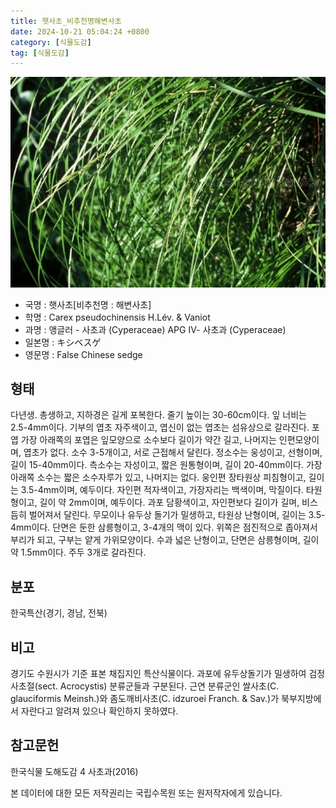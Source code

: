 ```yaml
---
title: 햇사초_비추천명해변사초
date: 2024-10-21 05:04:24 +0800
category: [식물도감]
tag: [식물도감]
---
```




![햇사초[비추천명 : 해변사초]](/assets/img/fileUpload/plants/basic/Cyperaceae/Carex/5191/1_th2.JPG)
- 국명 : 햇사초[비추천명 : 해변사초]
- 학명 : Carex pseudochinensis H.Lév. & Vaniot
- 과명 : 앵글러 - 사초과 (Cyperaceae) APG Ⅳ- 사초과 (Cyperaceae)
- 일본명 : キシベスゲ
- 영문명 : False Chinese sedge


## 형태
다년생. 총생하고, 지하경은 길게 포복한다. 줄기 높이는 30-60cm이다. 잎 너비는 2.5-4mm이다. 기부의 엽초 자주색이고, 엽신이 없는 엽초는 섬유상으로 갈라진다. 포엽 가장 아래쪽의 포엽은 잎모양으로 소수보다 길이가 약간 길고, 나머지는 인편모양이며, 엽초가 없다. 소수 3-5개이고, 서로 근접해서 달린다. 정소수는 웅성이고, 선형이며, 길이 15-40mm이다. 측소수는 자성이고, 짧은 원통형이며, 길이 20-40mm이다. 가장 아래쪽 소수는 짧은 소수자루가 있고, 나머지는 없다. 웅인편 장타원상 피침형이고, 길이는 3.5-4mm이며, 예두이다. 자인편 적자색이고, 가장자리는 백색이며, 막질이다. 타원형이고, 길이 약 2mm이며, 예두이다. 과포 담황색이고, 자인편보다 길이가 길며, 비스듬히 벌어져서 달린다. 무모이나 유두상 돌기가 밀생하고, 타원상 난형이며, 길이는 3.5-4mm이다. 단면은 둔한 삼릉형이고, 3-4개의 맥이 있다. 위쪽은 점진적으로 좁아져서 부리가 되고, 구부는 얕게 가위모양이다. 수과 넓은 난형이고, 단면은 삼릉형이며, 길이 약 1.5mm이다. 주두 3개로 갈라진다.
## 분포
한국특산(경기, 경남, 전북)
## 비고
경기도 수원시가 기준 표본 채집지인 특산식물이다. 과포에 유두상돌기가 밀생하여 검정사초절(sect. Acrocystis) 분류군들과 구분된다. 근연 분류군인 쌀사초(C. glauciformis Meinsh.)와 좀도깨비사초(C. idzuroei Franch. & Sav.)가 북부지방에서 자란다고 알려져 있으나 확인하지 못하였다.
## 참고문헌
한국식물 도해도감 4 사초과(2016)






본 데이터에 대한 모든 저작권리는 국립수목원 또는 원저작자에게 있습니다.
